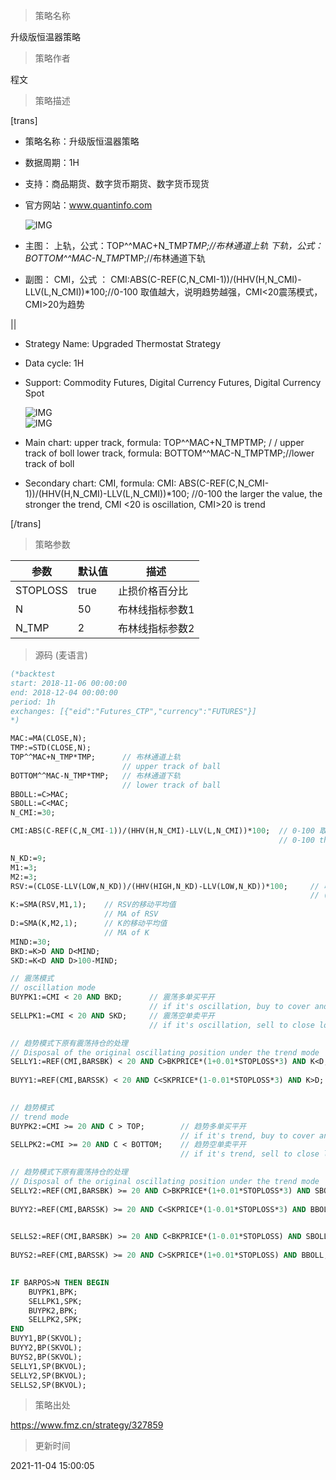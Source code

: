 
> 策略名称

升级版恒温器策略

> 策略作者

程文

> 策略描述

[trans]
- 策略名称：升级版恒温器策略
- 数据周期：1H
- 支持：商品期货、数字货币期货、数字货币现货
- 官方网站：www.quantinfo.com

   ![IMG](https://www.fmz.cn/upload/asset/bcf664987bac1aaff72110b1e3679d10.png)

- 主图：
  上轨，公式：TOP^^MAC+N_TMP*TMP;//布林通道上轨
  下轨，公式：BOTTOM^^MAC-N_TMP*TMP;//布林通道下轨

- 副图：
  CMI，公式 ： CMI:ABS(C-REF(C,N_CMI-1))/(HHV(H,N_CMI)-LLV(L,N_CMI))*100;//0-100 取值越大，说明趋势越强，CMI<20震荡模式，CMI>20为趋势

||

- Strategy Name: Upgraded Thermostat Strategy
- Data cycle: 1H
- Support: Commodity Futures, Digital Currency Futures, Digital Currency Spot

  ![IMG](https://www.fmz.cn/upload/asset/0e0a008b14ac42a86128e2b86c3b990a.png)  
  ![IMG](https://www.fmz.cn/upload/asset/925a0c3eae66fb4e6f2e94b9c775a90f.png)

- Main chart:
  upper track, formula: TOP^^MAC+N_TMPTMP; / / upper track of boll
  lower track, formula: BOTTOM^^MAC-N_TMPTMP;//lower track of boll

- Secondary chart:
  CMI, formula: CMI: ABS(C-REF(C,N_CMI-1))/(HHV(H,N_CMI)-LLV(L,N_CMI))*100;
  //0-100 the larger the value, the stronger the trend, CMI <20 is oscillation, CMI>20 is trend

[/trans]

> 策略参数



|参数|默认值|描述|
|----|----|----|
|STOPLOSS|true|止损价格百分比|stop loss price percentage|
|N|50|布林线指标参数1|boll index parameter 1|
|N_TMP|2|布林线指标参数2|boll index parameter 2|


> 源码 (麦语言)

``` pascal
(*backtest
start: 2018-11-06 00:00:00
end: 2018-12-04 00:00:00
period: 1h
exchanges: [{"eid":"Futures_CTP","currency":"FUTURES"}]
*)

MAC:=MA(CLOSE,N);
TMP:=STD(CLOSE,N);
TOP^^MAC+N_TMP*TMP;      // 布林通道上轨
                         // upper track of ball
BOTTOM^^MAC-N_TMP*TMP;   // 布林通道下轨
                         // lower track of ball
BBOLL:=C>MAC;
SBOLL:=C<MAC;
N_CMI:=30;

CMI:ABS(C-REF(C,N_CMI-1))/(HHV(H,N_CMI)-LLV(L,N_CMI))*100;  // 0-100 取值越大，说明趋势越强，CMI<20震荡模式，CMI>20为趋势
                                                            // 0-100 the larger the value, the stronger the trend, CMI <20 is oscillation mode, CMI>20 is the trend

N_KD:=9;
M1:=3;
M2:=3;
RSV:=(CLOSE-LLV(LOW,N_KD))/(HHV(HIGH,N_KD)-LLV(LOW,N_KD))*100;     // 收盘价与N周期最低值做差，N周期最高值与N周期最低值做差，两差之间做比值。
                                                                   // (1)closing price - the lowest of cycle N, (2)the highest of cycle N - the lowest of cycle N, (1)/(2)
K:=SMA(RSV,M1,1);    // RSV的移动平均值
                     // MA of RSV
D:=SMA(K,M2,1);      // K的移动平均值
                     // MA of K
MIND:=30;
BKD:=K>D AND D<MIND;
SKD:=K<D AND D>100-MIND;

// 震荡模式
// oscillation mode
BUYPK1:=CMI < 20 AND BKD;      // 震荡多单买平开
                               // if it's oscillation, buy to cover and buy long immediately
SELLPK1:=CMI < 20 AND SKD;     // 震荡空单卖平开
                               // if it's oscillation, sell to close long position and sell short to open position immediately

// 趋势模式下原有震荡持仓的处理
// Disposal of the original oscillating position under the trend mode
SELLY1:=REF(CMI,BARSBK) < 20 AND C>BKPRICE*(1+0.01*STOPLOSS*3) AND K<D;     // 震荡多单止盈
                                                                            // if it's oscillation, long position take profit
BUYY1:=REF(CMI,BARSSK) < 20 AND C<SKPRICE*(1-0.01*STOPLOSS*3) AND K>D;      // 震荡空单止盈
                                                                            // if it's oscillation, short position take profit

// 趋势模式
// trend mode
BUYPK2:=CMI >= 20 AND C > TOP;        // 趋势多单买平开
                                      // if it's trend, buy to cover and buy long immediately
SELLPK2:=CMI >= 20 AND C < BOTTOM;    // 趋势空单卖平开
                                      // if it's trend, sell to close long position and sell short to open position immediately

// 趋势模式下原有震荡持仓的处理
// Disposal of the original oscillating position under the trend mode
SELLY2:=REF(CMI,BARSBK) >= 20 AND C>BKPRICE*(1+0.01*STOPLOSS*3) AND SBOLL;  // 趋势多单止盈
                                                                            // if it's trend, long position take profit
BUYY2:=REF(CMI,BARSSK) >= 20 AND C<SKPRICE*(1-0.01*STOPLOSS*3) AND BBOLL;   // 趋势空单止盈
                                                                            // if it's trend, short position take profit

SELLS2:=REF(CMI,BARSBK) >= 20 AND C<BKPRICE*(1-0.01*STOPLOSS) AND SBOLL;    // 趋势多单止损
                                                                            // if it's trend, long position stop loss
BUYS2:=REF(CMI,BARSSK) >= 20 AND C>SKPRICE*(1+0.01*STOPLOSS) AND BBOLL;     // 趋势空单止损
                                                                            // if it's trend, short position stop loss

IF BARPOS>N THEN BEGIN
    BUYPK1,BPK;
    SELLPK1,SPK;
    BUYPK2,BPK;
    SELLPK2,SPK;
END
BUYY1,BP(SKVOL);
BUYY2,BP(SKVOL);
BUYS2,BP(SKVOL);
SELLY1,SP(BKVOL);
SELLY2,SP(BKVOL);
SELLS2,SP(BKVOL);


```

> 策略出处

https://www.fmz.cn/strategy/327859

> 更新时间

2021-11-04 15:00:05
